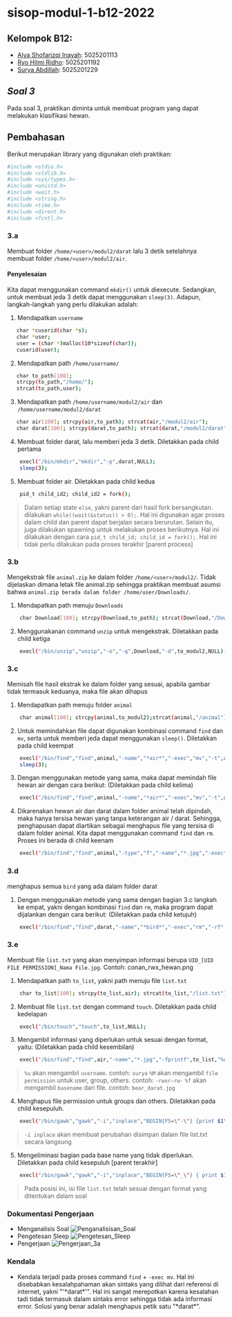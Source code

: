 # sisop-modul-1-b12-2022

## Kelompok B12:
- [Alya Shofarizqi Inayah](https://gitlab.com/https://gitlab.com/alyashofarizqi): 5025201113
- [Ryo Hilmi Ridho](https://gitlab.com/ryohilmi): 5025201192
- [Surya Abdillah](https://gitlab.com/Surya_Abdillah): 5025201229

## _Soal 3_
Pada soal 3, praktikan diminta untuk membuat program yang dapat melakukan klasifikasi hewan.
## Pembahasan
Berikut merupakan library yang digunakan oleh praktikan:
```sh
#include <stdio.h>
#include <stdlib.h>
#include <sys/types.h>
#include <unistd.h>
#include <wait.h>
#include <string.h>
#include <time.h>
#include <dirent.h>
#include <fcntl.h>
```
### 3.a
Membuat folder `/home/<user>/modul2/darat` lalu 3 detik setelahnya membuat folder `/home/<user>/modul2/air`.
#### Penyelesaian
Kita dapat menggunakan command `mkdir()` untuk diexecute. Sedangkan, untuk membuat jeda 3 detik dapat menggunakan `sleep(3)`. Adapun, langkah-langkah yang perlu dilakukan adalah:
1. Mendapatkan `username` 
```sh
   char *cuserid(char *s);
   char *user; 
   user = (char *)malloc(10*sizeof(char)); 
   cuserid(user);
```
2. Mendapatkan path `/home/username/`
```sh
   char to_path[100]; 
   strcpy(to_path,"/home/");
   strcat(to_path,user);
```
3. Mendapatkan path `/home/username/modul2/air` dan `/home/username/modul2/darat`
```sh
   char air[100]; strcpy(air,to_path); strcat(air,"/modul2/air");  
   char darat[100]; strcpy(darat,to_path); strcat(darat,"/modul2/darat");
```
4. Membuat folder darat, lalu memberi jeda 3 detik. Diletakkan pada child pertama
```sh
    execl("/bin/mkdir","mkdir","-p",darat,NULL);
    sleep(3);
```
5. Membuat folder air. Diletakkan pada child kedua
```sh
    pid_t child_id2; child_id2 = fork();
```
> Dalam setiap state `else`, yakni parent dari hasil fork bersangkutan. dilakukan `while((wait(&status)) > 0);`. Hal ini digunakan agar proses dalam child dan parent dapat berjalan secara berurutan.
> Selain itu, juga dilakukan spawning untuk melakukan proses berikutnya. Hal ini dilakukan dengan cara `pid_t child_id; child_id = fork();`. Hal ini tidak perlu dilakukan pada proses terakhir [parent process]
### 3.b
Mengekstrak file `animal.zip` ke dalam folder `/home/<user>/modul2/`. Tidak dijelaskan dimana letak file animal.zip sehingga praktikan membuat asumsi bahwa `animal.zip berada dalam folder /home/user/Downloads/`.
1. Mendapatkan path menuju `Downloads`
```sh
    char Download[100]; strcpy(Download,to_path); strcat(Download,"/Downloads/animal.zip");
```
2. Menggunakanan command `unzip` untuk mengekstrak. Diletakkan pada child ketiga
```sh
    execl("/bin/unzip","unzip","-o","-q",Download,"-d",to_modul2,NULL);
```
### 3.c
Memisah file hasil ekstrak ke dalam folder yang sesuai, apabila gambar tidak termasuk keduanya, maka file akan dihapus
1. Mendapatkan path menuju folder `animal`
```sh
    char animal[100]; strcpy(animal,to_modul2);strcat(animal,"/animal");
```
2. Untuk memindahkan file dapat digunakan kombinasi command `find` dan `mv`, serta untuk memberi jeda dapat menggunakan `sleep()`. Diletakkan pada child keempat
```sh
    execl("/bin/find","find",animal,"-name","*air*","-exec","mv","-t",air,"{}","+",NULL);
    sleep(3);
```
3. Dengan menggunakan metode yang sama, maka dapat memindah file hewan air dengan cara berikut: (Diletakkan pada child kelima)
```sh
    execl("/bin/find","find",animal,"-name","*air*","-exec","mv","-t",air,"{}","+",NULL);
```
4. Dikarenakan hewan air dan darat dalam folder animal telah dipindah, maka hanya tersisa hewan yang tanpa keterangan air / darat. Sehingga, penghapusan dapat diartikan sebagai menghapus file yang tersisa di dalam folder animal. Kita dapat menggunakan command `find` dan `rm`. Proses ini berada di child keenam
```sh
    execl("/bin/find","find",animal,"-type","f","-name","*.jpg","-exec","rm","-f","{}","+",NULL); 
```
### 3.d 
menghapus semua `bird` yang ada dalam folder darat
1. Dengan menggunakan metode yang sama dengan bagian 3.c langkah ke empat, yakni dengan kombinasi `find` dan `rm`, maka program dapat dijalankan dengan cara berikut: (Diletakkan pada child ketujuh)
```sh
    execl("/bin/find","find",darat,"-name","*bird*","-exec","rm","-rf","-f","{}","+",NULL);
```
### 3.e
Membuat file `list.txt` yang akan menyimpan informasi berupa `UID_[UID FILE PERMISSION]_Nama File.jpg`. Contoh: conan_rwx_hewan.png
1. Mendapatkan path `to_list`, yakni path menuju file `list.txt`
```sh
    char to_list[100]; strcpy(to_list,air); strcat(to_list,"/list.txt");
```
2. Membuat file `list.txt` dengan command `touch`. Diletakkan pada child kedelapan
```sh
    execl("/bin/touch","touch",to_list,NULL);
```
3. Mengambil informasi yang diperlukan untuk sesuai dengan format, yaitu: (Diletakkan pada child kesembilan)
```sh
    execl("/bin/find","find",air,"-name","*.jpg","-fprintf",to_list,"%u_%M_%f\n",NULL);
```
>`%u` akan mengambil `username`. contoh: `surya`
>`%M` akan mengambil `file permission` untuk user, group, others. contoh: `-rwxr–rw-`
>`%f` akan mengambil `basename` dari file. contoh: `bear_darat.jpg`
4. Menghapus file permission untuk groups dan others. Diletakkan pada child kesepuluh.
```sh
    execl("/bin/gawk","gawk","-i","inplace","BEGIN{FS=\"-\"} {print $1\"-\"$2$(NF)}",to_list,NULL);
```
>`-i inplace` akan membuat perubahan disimpan dalam file list.txt secara langsung
5. Mengeliminasi bagian pada base name yang tidak diperlukan. Diletakkan pada child kesepuluh [parent terakhir]
```sh
    execl("/bin/gawk","gawk","-i","inplace","BEGIN{FS=\"_\"} { print $1\"_\"$2\"_\"$3\".jpg\"}",to_list,NULL);
```
> Pada posisi ini, isi file `list.txt` telah sesuai dengan format yang ditentukan dalam soal
### Dokumentasi Pengerjaan
- Menganalisis Soal
![Penganalisisan_Soal](/uploads/f3a0c2b9e6868a6e10777dd893bc01b2/Penganalisisan_Soal.jpeg)
- Pengetesan Sleep
![Pengetesan_Sleep](/uploads/89a6fe128247f022cd880f0afd4808a8/Pengetesan_Sleep.jpeg)
- Pengerjaan
![Pengerjaan_3a](/uploads/7c44ba8cc74277594d2e80a38e9b0322/Pengerjaan_3a.jpeg)
### Kendala
- Kendala terjadi pada proses command `find` + `-exec mv`. Hal ini disebabkan kesalahpahaman akan sintaks yang dilihat dari referensi di internet, yakni "'\*darat\*'". Hal ini sangat merepotkan karena kesalahan tadi tidak termasuk dalam sintaks error sehingga tidak ada informasi error. Solusi yang benar adalah menghapus petik satu "\*darat\*".
